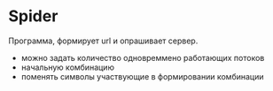 # Spider

Программа, формирует url и опрашивает сервер. 

- можно задать количество одновреммено работающих потоков 
- начальную комбинацию 
- поменять символы участвующие в формировании комбинации 